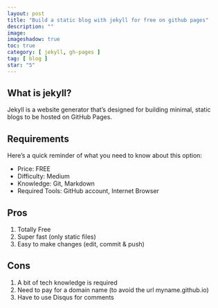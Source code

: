 ```yaml
---
layout: post
title: "Build a static blog with jekyll for free on github pages"
description: ""
image:
imageshadow: true
toc: true
category: [ jekyll, gh-pages ]
tag: [ blog ]
star: "5"
---
```




## What is jekyll?
Jekyll is a website generator that’s designed for building minimal, static blogs to be hosted on GitHub Pages.    

## Requirements
Here’s a quick reminder of what you need to know about this option:    
- Price: FREE
- Difficulty: Medium
- Knowledge: Git, Markdown
- Required Tools: GitHub account, Internet Browser

## Pros
1. Totally Free    
2. Super fast (only static files)    
3. Easy to make changes (edit, commit & push)    

## Cons
1. A bit of tech knowledge is required    
2. Need to pay for a domain name (to avoid the url myname.github.io)    
3. Have to use Disqus for comments    

